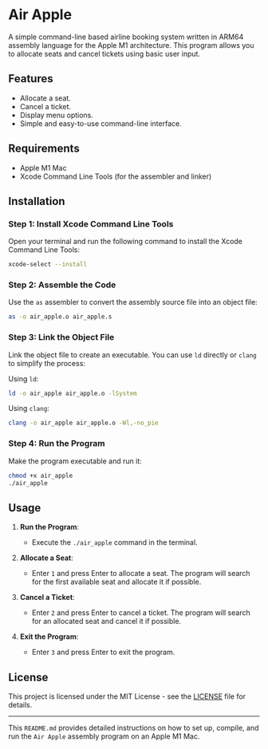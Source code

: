 # Air Apple

A simple command-line based airline booking system written in ARM64 assembly language for the Apple M1 architecture. This program allows you to allocate seats and cancel tickets using basic user input.

## Features

- Allocate a seat.
- Cancel a ticket.
- Display menu options.
- Simple and easy-to-use command-line interface.

## Requirements

- Apple M1 Mac
- Xcode Command Line Tools (for the assembler and linker)

## Installation

### Step 1: Install Xcode Command Line Tools

Open your terminal and run the following command to install the Xcode Command Line Tools:

```bash
xcode-select --install
```

### Step 2: Assemble the Code

Use the `as` assembler to convert the assembly source file into an object file:

```bash
as -o air_apple.o air_apple.s
```

### Step 3: Link the Object File

Link the object file to create an executable. You can use `ld` directly or `clang` to simplify the process:

Using `ld`:
```bash
ld -o air_apple air_apple.o -lSystem
```

Using `clang`:
```bash
clang -o air_apple air_apple.o -Wl,-no_pie
```

### Step 4: Run the Program

Make the program executable and run it:

```bash
chmod +x air_apple
./air_apple
```

## Usage

1. **Run the Program**:
   - Execute the `./air_apple` command in the terminal.

2. **Allocate a Seat**:
   - Enter `1` and press Enter to allocate a seat. The program will search for the first available seat and allocate it if possible.

3. **Cancel a Ticket**:
   - Enter `2` and press Enter to cancel a ticket. The program will search for an allocated seat and cancel it if possible.

4. **Exit the Program**:
   - Enter `3` and press Enter to exit the program.

## License

This project is licensed under the MIT License - see the [LICENSE](LICENSE) file for details.

---

This `README.md` provides detailed instructions on how to set up, compile, and run the `Air Apple` assembly program on an Apple M1 Mac.